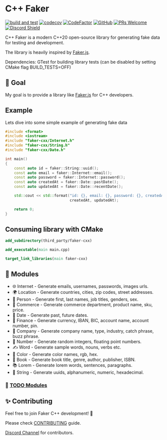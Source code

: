 <h1>C++ Faker</h1>

[![build and test](https://github.com/cieslarmichal/faker-cxx/actions/workflows/buildAndTest.yml/badge.svg?branch=main)](https://github.com/cieslarmichal/faker-cxx/actions/workflows/buildAndTest.yml?query=branch%3Amain)
[![codecov](https://codecov.io/github/cieslarmichal/faker-cxx/branch/main/graph/badge.svg?token=0RTV4JFH2U)](https://codecov.io/github/cieslarmichal/faker-cxx)
[![CodeFactor](https://www.codefactor.io/repository/github/cieslarmichal/faker-cxx/badge)](https://www.codefactor.io/repository/github/cieslarmichal/faker-cxx)
[![GitHub](https://img.shields.io/github/license/cieslarmichal/faker-cxx)](https://github.com/cieslarmichal/faker-cxx/blob/main/LICENSE)
[![PRs Welcome](https://img.shields.io/badge/PRs-welcome-brightgreen.svg?style=flat-square)](http://makeapullrequest.com)
[![Discord Shield](https://img.shields.io/badge/discord-join-blue)](https://discord.gg/jPy9R64Q)

C++ Faker is a modern C++20 open-source library for generating fake data for testing and development.

The library is heavily inspired by [Faker.js](https://github.com/faker-js/faker).

Dependencies: GTest for building library tests (can be disabled by setting CMake flag BUILD_TESTS=OFF)

## 🎯 Goal

My goal is to provide a library like [Faker.js](https://github.com/faker-js/faker) for C++ developers.

## Example

Lets dive into some simple example of generating fake data

```cpp
#include <format>
#include <iostream>
#include "faker-cxx/Internet.h"
#include "faker-cxx/String.h"
#include "faker-cxx/Date.h"

int main()
{
    const auto id = faker::String::uuid();
    const auto email = faker::Internet::email();
    const auto password = faker::Internet::password();
    const auto createdAt = faker::Date::pastDate();
    const auto updatedAt = faker::Date::recentDate();

    std::cout << std::format("id: {}, email: {}, password: {}, createdAt: {}, updatedAt: {}", id, email, password,
                             createdAt, updatedAt);

    return 0;
}
```

## Consuming library with CMake

```cmake
add_subdirectory(third_party/faker-cxx)

add_executable(main main.cpp)

target_link_libraries(main faker-cxx)
```

## 💎 Modules

- 🌐 Internet - Generate emails, usernames, passwords, images urls.
- 🌍 Location - Generate countries, cities, zip codes, street addresses.
- 🧑 Person - Generate first, last names, job titles, genders, sex.
- 🛒 Commerce - Generate commerce department, product name, sku, price.
- 📅 Date - Generate past, future dates.
- 🏦 Finance - Generate currency, IBAN, BIC, account name, account number, pin.
- 🏢 Company - Generate company name, type, industry, catch phrase, buzz phrase.
- 🔢 Number - Generate random integers, floating point numbers.
- ✍ Word - Generate sample words, nouns, verbs etc.
- 🎨 Color - Generate color names, rgb, hex.
- 📖 Book - Generate book title, genre, author, publisher, ISBN.
- 📚 Lorem - Generate lorem words, sentences, paragraphs.
- 🔢 String - Generate uuids, alphanumeric, numeric, hexadecimal.

### 🔨 [TODO Modules](https://github.com/cieslarmichal/faker-cxx/blob/main/TODO.md)

## ✨ Contributing

Feel free to join Faker C++ development! 🚀

Please check [CONTRIBUTING](https://github.com/cieslarmichal/faker-cxx/blob/main/CONTRIBUTING.md) guide.

[Discord Channel](https://discord.gg/jPy9R64Q) for contributors.
